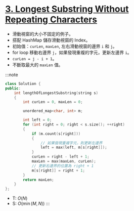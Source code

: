 # [3\. Longest Substring Without Repeating Characters](https://leetcode.com/problems/longest-substring-without-repeating-characters/)

- 滑動視窗的大小不固定的例子。
- 搭配 HashMap 儲存滑動視窗的 Index。
- 初始值：`curLen`, `maxLen`, 左右滑動視窗的邊界 `i` 和 `j`。
- for loop 移動右邊界 `j`，如果發現重複的字元，更新左邊界 `i`。
- `curLen = j - i + 1`。
- 不斷取最大的 `maxLen` 值。

:::note
```cpp
class Solution {
public:
    int lengthOfLongestSubstring(string s)
    {
        int curLen = 0, maxLen = 0;

        unordered_map<char, int> m;

        int left = 0;
        for (int right = 0; right < s.size(); ++right)
        {
            if (m.count(s[right]))
            {
                // 如果發現重複字元，則更新左邊界
                left = max(left, m[s[right]]);
            }
            curLen = right - left + 1;
            maxLen = max(maxLen, curLen);
            // 更新右邊界的位置為 right + 1
            m[s[right]] = right + 1;
        }
        return maxLen;
    }
};
```
- T: $O(N)$
- S: $O(\min(M, N))$
:::
